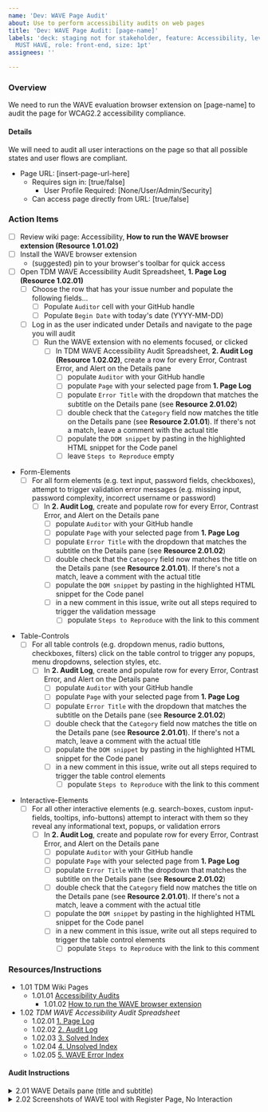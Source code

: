 ```yaml
---
name: 'Dev: WAVE Page Audit'
about: Use to perform accessibility audits on web pages
title: 'Dev: WAVE Page Audit: [page-name]'
labels: 'deck: staging not for stakeholder, feature: Accessibility, level: easy, priority:
  MUST HAVE, role: front-end, size: 1pt'
assignees: ''

---
```


### Overview
We need to run the WAVE evaluation browser extension on [page-name] to audit the page for WCAG2.2 accessibility compliance. 

#### Details
We will need to audit all user interactions on the page so that all possible states and user flows are compliant.
- Page URL: [insert-page-url-here]
  - Requires sign in: [true/false]
    - User Profile Required: [None/User/Admin/Security]
  - Can access page directly from URL: [true/false]

### Action Items

- [ ] Review wiki page: Accessibility, **How to run the WAVE browser extension (Resource 1.01.02)**
- [ ] Install the WAVE browser extension
  - (suggested) pin to your browser's toolbar for quick access
- [ ] Open TDM WAVE Accessibility Audit Spreadsheet, **1. Page Log (Resource 1.02.01)**
  - [ ] Choose the row that has your issue number and populate the following fields...
    - [ ] Populate `Auditor` cell with your GitHub handle
    - [ ] Populate `Begin Date` with today's date (YYYY-MM-DD)
  - [ ] Log in as the user indicated under Details and navigate to the page you will audit
    - [ ] Run the WAVE extension with no elements focused, or clicked
      - [ ] In TDM WAVE Accessibility Audit Spreadsheet, **2. Audit Log (Resource 1.02.02)**, create a row for every Error, Contrast Error, and Alert on the Details pane
        - [ ] populate `Auditor` with your GitHub handle
        - [ ] populate `Page` with your selected page from **1. Page Log**
        - [ ] populate `Error Title` with the dropdown that matches the subtitle on the Details pane (see **Resource 2.01.02**)
        - [ ] double check that the `Category` field now matches the title on the Details pane (see **Resource 2.01.01**). If there's not a match, leave a comment with the actual title 
        - [ ] populate the `DOM snippet` by pasting in the highlighted HTML snippet for the Code panel
        - [ ] leave `Steps to Reproduce` empty
<!-- Delete if page has no Form-Elements -->
- Form-Elements
    - [ ] For all form elements (e.g. text input, password fields, checkboxes), attempt to trigger validation error messages (e.g. missing input, password complexity, incorrect username or password)
      - [ ] In **2. Audit Log**, create and populate row for every Error, Contrast Error, and Alert on the Details pane
        - [ ] populate `Auditor` with your GitHub handle
        - [ ] populate `Page` with your selected page from **1. Page Log**
        - [ ] populate `Error Title` with the dropdown that matches the subtitle on the Details pane (see **Resource 2.01.02**)
        - [ ] double check that the `Category` field now matches the title on the Details pane (see **Resource 2.01.01**). If there's not a match, leave a comment with the actual title
        - [ ] populate the `DOM snippet` by pasting in the highlighted HTML snippet for the Code panel
        - [ ] in a new comment in this issue, write out all steps required to trigger the validation message
          - [ ] populate `Steps to Reproduce` with the link to this comment
<!-- end Form-Elements section -->
<!-- Delete if page has no Table-Controls -->
- Table-Controls
    - [ ] For all table controls (e.g. dropdown menus, radio buttons, checkboxes, filters) click on the table control to trigger any popups, menu dropdowns, selection styles, etc.
      - [ ] In **2. Audit Log**, create and populate row for every Error, Contrast Error, and Alert on the Details pane
        - [ ] populate `Auditor` with your GitHub handle
        - [ ] populate `Page` with your selected page from **1. Page Log**
        - [ ] populate `Error Title` with the dropdown that matches the subtitle on the Details pane (see **Resource 2.01.02**)
        - [ ] double check that the `Category` field now matches the title on the Details pane (see **Resource 2.01.01**). If there's not a match, leave a comment with the actual title 
        - [ ] populate the `DOM snippet` by pasting in the highlighted HTML snippet for the Code panel
        - [ ] in a new comment in this issue, write out all steps required to trigger the table control elements
          - [ ] populate `Steps to Reproduce` with the link to this comment
<!-- end Table-Controls section -->
<!-- Delete if page has no Interactive-Elements --> 
- Interactive-Elements
    - [ ] For all other interactive elements (e.g. search-boxes, custom input-fields, tooltips, info-buttons) attempt to interact with them so they reveal any informational text, popups, or validation errors
      - [ ] In **2. Audit Log**, create and populate row for every Error, Contrast Error, and Alert on the Details pane
        - [ ] populate `Auditor` with your GitHub handle
        - [ ] populate `Page` with your selected page from **1. Page Log**
        - [ ] populate `Error Title` with the dropdown that matches the subtitle on the Details pane (see **Resource 2.01.02**)
        - [ ] double check that the `Category` field now matches the title on the Details pane (see **Resource 2.01.01**). If there's not a match, leave a comment with the actual title 
        - [ ] populate the `DOM snippet` by pasting in the highlighted HTML snippet for the Code panel
        - [ ] in a new comment in this issue, write out all steps required to trigger the table control elements
          - [ ] populate `Steps to Reproduce` with the link to this comment
<!-- end Interactive-Elements section -->

### Resources/Instructions

- 1.01 TDM Wiki Pages
  - 1.01.01 [Accessibility Audits](https://github.com/hackforla/tdm-calculator/wiki/Accessibility-Audits)
    - 1.01.02 [How to run the WAVE browser extension](https://github.com/hackforla/tdm-calculator/wiki/Accessibility-Audits#tdm-wave-audits)
- 1.02 _TDM WAVE Accessibility Audit Spreadsheet_
  - 1.02.01 [1. Page Log](https://docs.google.com/spreadsheets/d/1qiAqR9LH-Gd4LO3aOs0yUy174o5LOmnuU6Bz671mKsY/edit?gid=669073341#gid=669073341)
  - 1.02.02 [2. Audit Log](https://docs.google.com/spreadsheets/d/1qiAqR9LH-Gd4LO3aOs0yUy174o5LOmnuU6Bz671mKsY/edit?gid=0#gid=0)
  - 1.02.03 [3. Solved Index](https://docs.google.com/spreadsheets/d/1qiAqR9LH-Gd4LO3aOs0yUy174o5LOmnuU6Bz671mKsY/edit?gid=406857693#gid=406857693)
  - 1.02.04 [4. Unsolved Index](https://docs.google.com/spreadsheets/d/1qiAqR9LH-Gd4LO3aOs0yUy174o5LOmnuU6Bz671mKsY/edit?gid=1793119266#gid=1793119266)
  - 1.02.05 [5. WAVE Error Index](https://docs.google.com/spreadsheets/d/1qiAqR9LH-Gd4LO3aOs0yUy174o5LOmnuU6Bz671mKsY/edit?gid=1697403119#gid=1697403119)

#### Audit Instructions

<details><summary>2.01 WAVE Details pane (title and subtitle)</summary>
<p>

> **2.01.01 Title**
> <img height="640" alt="Image" src="https://github.com/user-attachments/assets/954fbfcf-bcff-4ed1-b85d-ed22ee2d460e" />
>
> **2.01.02 Subtitle**
> <img height="640" alt="Image" src="https://github.com/user-attachments/assets/4a57bf7f-fef3-4580-a0c7-0f3d1e5be851" />

</p>
</details> 

<details><summary>2.02 Screenshots of WAVE tool with Register Page, No Interaction</summary>
<p>

## Register Page, No Interaction
> - Page URL: https://tdm-dev.azurewebsites.net/register
> - Steps to Reproduce: n/a
> - Error: Missing form label

**2.02.01 Screenshot (w/o WAVE Annotations)**
<img width="480" alt="Image" src="https://github.com/user-attachments/assets/56a989de-69ec-42d7-a75c-50263519f5a8" />

**2.02.02 Screenshot (w/ WAVE Annotations)**
<img width="480" alt="Image" src="https://github.com/user-attachments/assets/4622dd2e-0594-4879-9b98-775aa19a2d77" />

**2.02.03 Screenshot (click on first Missing form label)**
<img width="480" alt="Image" src="https://github.com/user-attachments/assets/25887728-4022-4ce9-ad71-f9227d53804c" />

**2.02.04 Screenshot (open Code panel, click on first Missing form label)**
<img width="480" alt="Image" src="https://github.com/user-attachments/assets/a50670ce-9c9d-4a98-83a8-9ffc29d66c02" />

**2.02.5 HTML DOM Snippet from firstMissing form label**
```
<input name="firstName" type="text" placeholder="First Name" class="form-control " value="">
```
</p>
</details>
